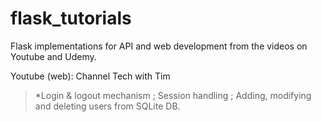 # flask_tutorials
Flask implementations for API and web development from the videos on Youtube and Udemy.

Youtube (web): Channel Tech with Tim 
>*Login & logout mechanism ; Session handling ; Adding, modifying and deleting users from SQLite DB.
